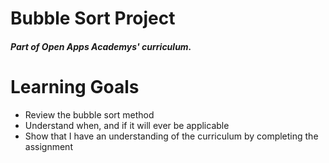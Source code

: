 # Bubble Sort Project

##### Part of Open Apps Academys' curriculum. 

# Learning Goals
* Review the bubble sort method
* Understand when, and if it will ever be applicable
* Show that I have an understanding of the curriculum by completing the assignment
